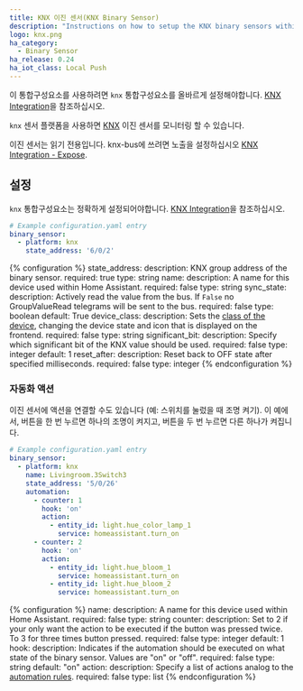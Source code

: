 ```yaml
---
title: KNX 이진 센서(KNX Binary Sensor)
description: "Instructions on how to setup the KNX binary sensors within Home Assistant."
logo: knx.png
ha_category:
  - Binary Sensor
ha_release: 0.24
ha_iot_class: Local Push
---
```


<div class='note'>
  
이 통합구성요소를 사용하려면 `knx` 통합구성요소를 올바르게 설정해야합니다. [KNX Integration](/integrations/knx)을 참조하십시오.

</div>

`knx` 센서 플랫폼을 사용하면 [KNX](https://www.knx.org/) 이진 센서를 모니터링 할 수 있습니다.

이진 센서는 읽기 전용입니다. knx-bus에 쓰려면 노출을 설정하십시오 [KNX Integration - Expose](/integrations/knx/#exposing-sensor-values-or-time-to-knx-bus).

## 설정

`knx` 통합구성요소는 정확하게 설정되어야합니다. [KNX Integration](/integrations/knx)을 참조하십시오.

```yaml
# Example configuration.yaml entry
binary_sensor:
  - platform: knx
    state_address: '6/0/2'
```

{% configuration %}
state_address:
  description: KNX group address of the binary sensor.
  required: true
  type: string
name:
  description: A name for this device used within Home Assistant.
  required: false
  type: string
sync_state:
  description: Actively read the value from the bus. If `False` no GroupValueRead telegrams will be sent to the bus.
  required: false
  type: boolean
  default: True
device_class:
  description: Sets the [class of the device](/integrations/binary_sensor/), changing the device state and icon that is displayed on the frontend.
  required: false
  type: string
significant_bit:
  description: Specify which significant bit of the KNX value should be used.
  required: false
  type: integer
  default: 1
reset_after:
  description: Reset back to OFF state after specified milliseconds.
  required: false
  type: integer
{% endconfiguration %}

### 자동화 액션

이진 센서에 액션을 연결할 수도 있습니다 (예: 스위치를 눌렀을 때 조명 켜기). 이 예에서, 버튼을 한 번 누르면 하나의 조명이 켜지고, 버튼을 두 번 누르면 다른 하나가 켜집니다.

```yaml
# Example configuration.yaml entry
binary_sensor:
  - platform: knx
    name: Livingroom.3Switch3
    state_address: '5/0/26'
    automation:
      - counter: 1
        hook: 'on'
        action:
          - entity_id: light.hue_color_lamp_1
            service: homeassistant.turn_on
      - counter: 2
        hook: 'on'
        action:
          - entity_id: light.hue_bloom_1
            service: homeassistant.turn_on
          - entity_id: light.hue_bloom_2
            service: homeassistant.turn_on
```

{% configuration %}
name:
  description: A name for this device used within Home Assistant.
  required: false
  type: string
counter:
  description: Set to 2 if your only want the action to be executed if the button was pressed twice. To 3 for three times button pressed.
  required: false
  type: integer
  default: 1
hook:
  description: Indicates if the automation should be executed on what state of the binary sensor. Values are "on" or "off".
  required: false
  type: string
  default: "on"
action:
  description: Specify a list of actions analog to the [automation rules](/docs/automation/action/).
  required: false
  type: list
{% endconfiguration %}
